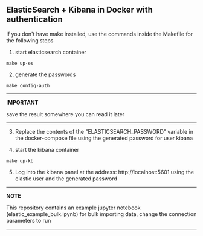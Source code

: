 ## ElasticSearch + Kibana in Docker with authentication

If you don't have make installed, use the commands inside the Makefile for the following steps

1. start elasticsearch container

```
make up-es
```

2. generate the passwords

```
make config-auth
```
---
**IMPORTANT**

save the result somewhere you can read it later

---

3. Replace the contents of the "ELASTICSEARCH_PASSWORD" variable in the docker-compose file using the generated password for user kibana


4. start the kibana container

```
make up-kb
```

5. Log into the kibana panel at the address: http://localhost:5601 using the elastic user and the generated password


---
**NOTE**

This repository contains an example jupyter notebook (elastic_example_bulk.ipynb) for bulk importing data, change the connection parameters to run

---